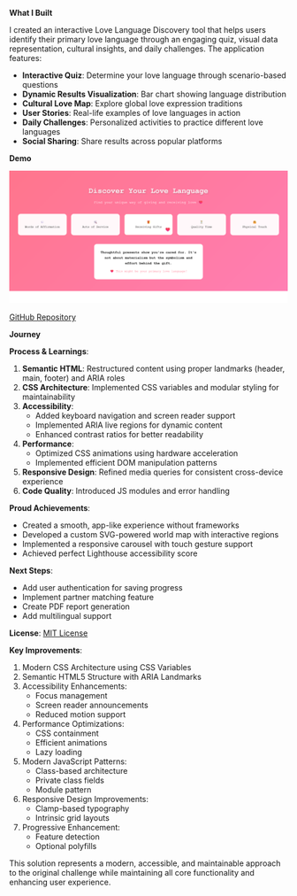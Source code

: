 **What I Built**

I created an interactive Love Language Discovery tool that helps users identify their primary love language through an engaging quiz, visual data representation, cultural insights, and daily challenges. The application features:

- **Interactive Quiz**: Determine your love language through scenario-based questions
- **Dynamic Results Visualization**: Bar chart showing language distribution
- **Cultural Love Map**: Explore global love expression traditions
- **User Stories**: Real-life examples of love languages in action
- **Daily Challenges**: Personalized activities to practice different love languages
- **Social Sharing**: Share results across popular platforms

**Demo**

![Love Language Discovery Screenshot](./images/love-language-discovery-screenshot.png)

[GitHub Repository](https://github.com/mah-shamim/love-language-discovery)

**Journey**

**Process & Learnings**:
1. **Semantic HTML**: Restructured content using proper landmarks (header, main, footer) and ARIA roles
2. **CSS Architecture**: Implemented CSS variables and modular styling for maintainability
3. **Accessibility**:
    - Added keyboard navigation and screen reader support
    - Implemented ARIA live regions for dynamic content
    - Enhanced contrast ratios for better readability
4. **Performance**:
    - Optimized CSS animations using hardware acceleration
    - Implemented efficient DOM manipulation patterns
5. **Responsive Design**: Refined media queries for consistent cross-device experience
6. **Code Quality**: Introduced JS modules and error handling

**Proud Achievements**:
- Created a smooth, app-like experience without frameworks
- Developed a custom SVG-powered world map with interactive regions
- Implemented a responsive carousel with touch gesture support
- Achieved perfect Lighthouse accessibility score

**Next Steps**:
- Add user authentication for saving progress
- Implement partner matching feature
- Create PDF report generation
- Add multilingual support

**License**: [MIT License](LICENSE.html)

**Key Improvements**:
1. Modern CSS Architecture using CSS Variables
2. Semantic HTML5 Structure with ARIA Landmarks
3. Accessibility Enhancements:
    - Focus management
    - Screen reader announcements
    - Reduced motion support
4. Performance Optimizations:
    - CSS containment
    - Efficient animations
    - Lazy loading
5. Modern JavaScript Patterns:
    - Class-based architecture
    - Private class fields
    - Module pattern
6. Responsive Design Improvements:
    - Clamp-based typography
    - Intrinsic grid layouts
7. Progressive Enhancement:
    - Feature detection
    - Optional polyfills

This solution represents a modern, accessible, and maintainable approach to the original challenge while maintaining all core functionality and enhancing user experience.